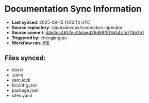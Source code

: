 # Documentation Sync Information

- **Last synced**: 2025-08-15 11:02:14 UTC
- **Source repository**: alaudadevops/connectors-operator
- **Source commit**: [d4e3ec4657ec05dae428d89f513d54c1e774e3b1](https://github.com/alaudadevops/connectors-operator/commit/d4e3ec4657ec05dae428d89f513d54c1e774e3b1)
- **Triggered by**: chengjingtao
- **Workflow run**: [#16](https://github.com/alaudadevops/connectors-operator/actions/runs/16988648854)

## Files synced:
- docs/
- .yarn/
- yarn.lock
- tsconfig.json
- package.json
- sites.yaml
